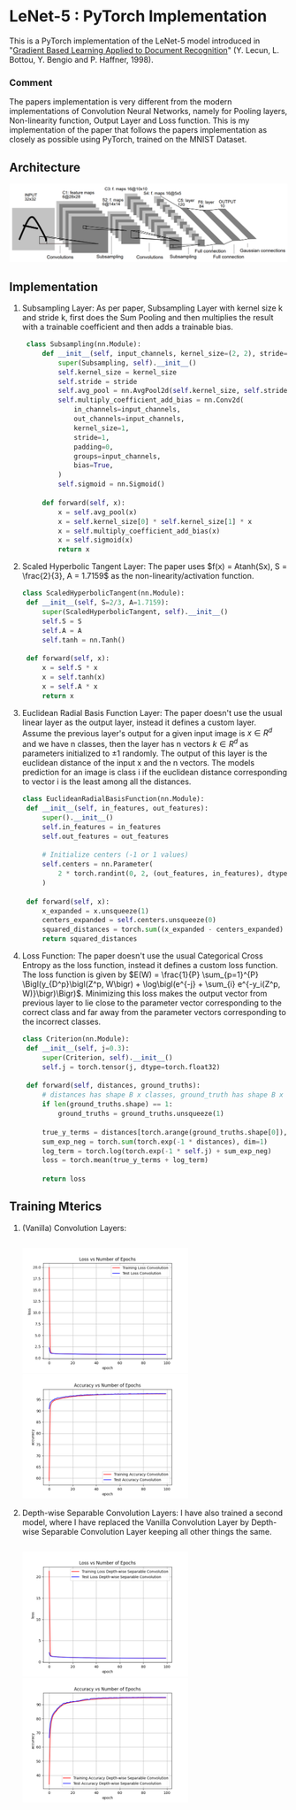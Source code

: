 # LeNet-5 : PyTorch Implementation

This is a PyTorch implementation of the LeNet-5 model introduced in "[Gradient Based Learning Applied to Document
Recognition](http://vision.stanford.edu/cs598_spring07/papers/Lecun98.pdf)" (Y. Lecun, L. Bottou, Y. Bengio and P. Haffner, 1998).

### Comment

The papers implementation is very different from the modern implementations of Convolution Neural Networks, namely for Pooling layers, Non-linearity function, Output Layer and Loss function. This is my implementation of the paper that follows the papers implementation as closely as possible using PyTorch, trained on the MNIST Dataset.

## Architecture

![](lenet5.png)

## Implementation

1. Subsampling Layer:
   As per paper, Subsampling Layer with kernel size k and stride k, first does the Sum Pooling and then multiplies the result with a trainable coefficient and then adds a trainable bias.
   ```python
    class Subsampling(nn.Module):
        def __init__(self, input_channels, kernel_size=(2, 2), stride=(2, 2)):
            super(Subsampling, self).__init__()
            self.kernel_size = kernel_size
            self.stride = stride
            self.avg_pool = nn.AvgPool2d(self.kernel_size, self.stride)
            self.multiply_coefficient_add_bias = nn.Conv2d(
                in_channels=input_channels,
                out_channels=input_channels,
                kernel_size=1,
                stride=1,
                padding=0,
                groups=input_channels,
                bias=True,
            )
            self.sigmoid = nn.Sigmoid()
    
        def forward(self, x):
            x = self.avg_pool(x)
            x = self.kernel_size[0] * self.kernel_size[1] * x
            x = self.multiply_coefficient_add_bias(x)
            x = self.sigmoid(x)
            return x
    ```

2. Scaled Hyperbolic Tangent Layer:
   The paper uses $f(x) = Atanh(Sx), S = \frac{2}{3}, A = 1.7159$ as the non-linearity/activation function.
   ```python
   class ScaledHyperbolicTangent(nn.Module):
    def __init__(self, S=2/3, A=1.7159):
        super(ScaledHyperbolicTangent, self).__init__()
        self.S = S
        self.A = A
        self.tanh = nn.Tanh()

    def forward(self, x):
        x = self.S * x
        x = self.tanh(x)
        x = self.A * x
        return x
   ```

3. Euclidean Radial Basis Function Layer:
   The paper doesn't use the usual linear layer as the output layer, instead it defines a custom layer. Assume the previous layer's output for a given input image is $x \in R^d$ and we have n classes, then the layer has n vectors $k \in R^d$ as parameters initialized to $\pm1$ randomly. The output of this layer is the euclidean distance of the input x and the n vectors. The models prediction for an image is class i if the euclidean distance corresponding to vector i is the least among all the distances.
   ```python
   class EuclideanRadialBasisFunction(nn.Module):
    def __init__(self, in_features, out_features):
        super().__init__()
        self.in_features = in_features
        self.out_features = out_features
        
        # Initialize centers (-1 or 1 values)
        self.centers = nn.Parameter(
            2 * torch.randint(0, 2, (out_features, in_features), dtype=torch.float32) - 1
        )
        
    def forward(self, x):
        x_expanded = x.unsqueeze(1)
        centers_expanded = self.centers.unsqueeze(0)
        squared_distances = torch.sum((x_expanded - centers_expanded) ** 2, dim=-1)
        return squared_distances
   ```

4. Loss Function:
   The paper doesn't use the usual Categorical Cross Entropy as the loss function, instead it defines a custom loss function. The loss function is given by $E(W) = \frac{1}{P} \sum_{p=1}^{P} \Bigl(y_{D^p}\bigl(Z^p, W\bigr) + \log\bigl(e^{-j} + \sum_{i} e^{-y_i(Z^p, W)}\bigr)\Bigr)$. Minimizing this loss makes the output vector from previous layer to lie close to the parameter vector corresponding to the correct class and far away from the parameter vectors corresponding to the incorrect classes.
   ```python
   class Criterion(nn.Module):
    def __init__(self, j=0.3):
        super(Criterion, self).__init__()
        self.j = torch.tensor(j, dtype=torch.float32)

    def forward(self, distances, ground_truths):
        # distances has shape B x classes, ground_truth has shape B x 1
        if len(ground_truths.shape) == 1:
            ground_truths = ground_truths.unsqueeze(1)

        true_y_terms = distances[torch.arange(ground_truths.shape[0]), ground_truths.squeeze(1)]
        sum_exp_neg = torch.sum(torch.exp(-1 * distances), dim=1)
        log_term = torch.log(torch.exp(-1 * self.j) + sum_exp_neg)
        loss = torch.mean(true_y_terms + log_term)

        return loss
   ```

## Training Mterics

1. (Vanilla) Convolution Layers:
   <p style="float: left;">
      <img src="saved/Normal_Loss_vs_Epoch.png.png" alt="Loss" width="300" />
      <img src="saved/Normal_Accuracy_vs_Epoch.png.png" alt="Accuracy" width="300" />
   </p>

2. Depth-wise Separable Convolution Layers:
   I have also trained a second model, where I have replaced the Vanilla Convolution Layer by Depth-wise Separable Convolution Layer keeping all other things the same.
   <p style="float: left;">
      <img src="saved/Depth_Loss_vs_Epoch.png.png" alt="Loss" width="300" />
      <img src="saved/Depth_Accuracy_vs_Epoch.png.png" alt="Accuracy" width="300" />
   </p>
  
